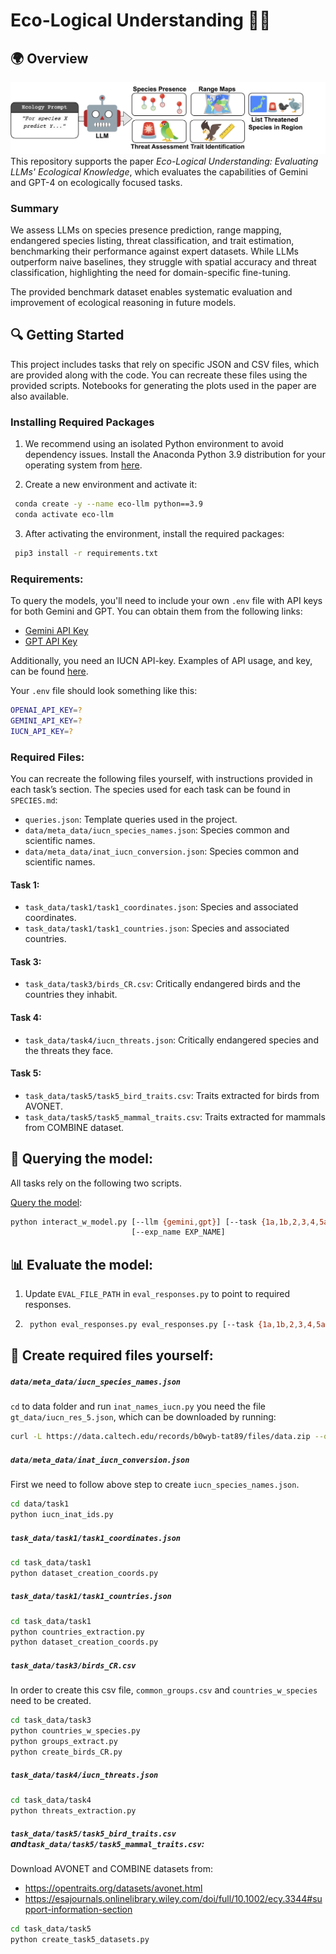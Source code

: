 # Eco-Logical Understanding 🌿🤖

## 🌍 Overview
![](images/eco-llm.drawio.png)
This repository supports the paper *Eco-Logical Understanding: Evaluating LLMs' Ecological Knowledge*, which evaluates the capabilities of Gemini and GPT-4 on ecologically focused tasks.

### Summary
We assess LLMs on species presence prediction, range mapping, endangered species listing, threat classification, and trait estimation, benchmarking their performance against expert datasets. While LLMs outperform naive baselines, they struggle with spatial accuracy and threat classification, highlighting the need for domain-specific fine-tuning.

The provided benchmark dataset enables systematic evaluation and improvement of ecological reasoning in future models.

## 🔍 Getting Started
This project includes tasks that rely on specific JSON and CSV files, which are provided along with the code. You can recreate these files using the provided scripts. Notebooks for generating the plots used in the paper are also available.

### Installing Required Packages

1. We recommend using an isolated Python environment to avoid dependency issues. Install the Anaconda Python 3.9 distribution for your operating system from [here](https://www.anaconda.com/download). 

2. Create a new environment and activate it:
```bash
 conda create -y --name eco-llm python==3.9
 conda activate eco-llm
```

3. After activating the environment, install the required packages:
```bash
 pip3 install -r requirements.txt
```

### Requirements:
To query the models, you'll need to include your own `.env` file with API keys for both Gemini and GPT. You can obtain them from the following links:
- [Gemini API Key](https://aistudio.google.com/app/apikey)
- [GPT API Key](https://openai.com/index/openai-api)

Additionally, you need an IUCN API-key. Examples of API usage, and key, can be found [here](https://apiv3.iucnredlist.org/api/v3/docs).

Your `.env` file should look something like this:
```bash
OPENAI_API_KEY=?
GEMINI_API_KEY=?
IUCN_API_KEY=?
```

### Required Files:
You can recreate the following files yourself, with instructions provided in each task’s section. The species used for each task can be found in `SPECIES.md`:
- `queries.json`: Template queries used in the project.
- `data/meta_data/iucn_species_names.json`: Species common and scientific names.
- `data/meta_data/inat_iucn_conversion.json`: Species common and scientific names.

  
#### Task 1:
- `task_data/task1/task1_coordinates.json`: Species and associated coordinates.
- `task_data/task1/task1_countries.json`: Species and associated countries.

#### Task 3:
- `task_data/task3/birds_CR.csv`: Critically endangered birds and the countries they inhabit.

#### Task 4:
- `task_data/task4/iucn_threats.json`: Critically endangered species and the threats they face.

#### Task 5:
- `task_data/task5/task5_bird_traits.csv`: Traits extracted for birds from AVONET.
- `task_data/task5/task5_mammal_traits.csv`: Traits extracted for mammals from COMBINE dataset.


## 🤖 Querying the model:
All tasks rely on the following two scripts.

<ins>Query the model</ins>:
```bash
python interact_w_model.py [--llm {gemini,gpt}] [--task {1a,1b,2,3,4,5a,5b}] [--prompt_version PROMPT_VERSION]
                           [--exp_name EXP_NAME]
```

## 📊 Evaluate the model:

1. Update `EVAL_FILE_PATH` in `eval_responses.py` to point to required responses.
2. ```bash
    python eval_responses.py eval_responses.py [--task {1a,1b,2,3,4,5a,5b}]
    ```

## 🔁 Create required files yourself:
##### `data/meta_data/iucn_species_names.json`
`cd` to data folder and run `inat_names_iucn.py`
you need the file `gt_data/iucn_res_5.json`, which can be downloaded by running:

```bash 
curl -L https://data.caltech.edu/records/b0wyb-tat89/files/data.zip --output data.zip
```
##### `data/meta_data/inat_iucn_conversion.json`
First we need to follow above step to create `iucn_species_names.json`.
```bash 
cd data/task1
python iucn_inat_ids.py
```

##### `task_data/task1/task1_coordinates.json`
```bash 
cd task_data/task1
python dataset_creation_coords.py
```
##### `task_data/task1/task1_countries.json`
```bash 
cd task_data/task1
python countries_extraction.py
python dataset_creation_coords.py
```

##### `task_data/task3/birds_CR.csv`
In order to create this csv file, `common_groups.csv` and `countries_w_species` need to be created. 
```bash 
cd task_data/task3
python countries_w_species.py
python groups_extract.py
python create_birds_CR.py
```

##### `task_data/task4/iucn_threats.json`
```bash 
cd task_data/task4
python threats_extraction.py
```

##### `task_data/task5/task5_bird_traits.csv` and`task_data/task5/task5_mammal_traits.csv`:
Download AVONET and COMBINE datasets from: 
* https://opentraits.org/datasets/avonet.html
* https://esajournals.onlinelibrary.wiley.com/doi/full/10.1002/ecy.3344#support-information-section
```bash 
cd task_data/task5
python create_task5_datasets.py
```





